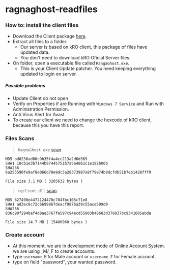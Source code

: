 # ragnaghost-readfiles

### How to: install the client files

- Download the Client package [here](http://patch.ragnaghost.com:8797/client/RagnaGhost-Client-v1_0.rar "RagnaGhost Client v1.0").
- Extract all files to a folder.
  - Our server is based on kRO client, this package of files have updated data.
  - You don't need to download kRO Oficial Server files.
- On folder, open a executable file called `RangaGhost.exe`.
  - This is your Client Update patcher. You need keeping everything updated to login on server.

##### Possible problems

- Update Client do not open
 - Verify on Properties if are Running with `Windows 7 Service` and Run with Administration Permission.
- Anti Virus Alert for Avast.
 - To create our client we need to change the hexcode of kRO client, because this you have this report.
  


### Files Scans

> `RagnaGhost.exe` [scan](https://virustotal.com/en/file/6a255590fe9af8e066d70e9dc5a28373987a8f79e74b9dcfdb51b7eb1428fff9/analysis/1494666161/)
```
MD5 bd0236ad00c9b35f4a4cc213a2d6d369
SHA1 18cb1e3b7144b97445751b7a5a4861c1e192b06b
SHA256 6a255590fe9af8e066d70e9dc5a28373987a8f79e74b9dcfdb51b7eb1428fff9 

File size 3.1 MB ( 3205632 bytes ) 
```

> `rgclient.dll` [scan](https://virustotal.com/en/file/836c90f294baf4d8ae3767fe597c94ecd55903b48683d376037bc9341605ebda/analysis/1494666482/)
```
MD5 627498e4472124470c784fbc105c71e8
SHA1 ad3ec8c72c6699867deacf9876a39c55ace509d9
SHA256 836c90f294baf4d8ae3767fe597c94ecd55903b48683d376037bc9341605ebda 

File size 14.7 MB ( 15400960 bytes )
```

### Create account

- At this moment, we are in development mode of Online Account System. we are using _M/_F to create accounts.
 - type `username_M` for Male account or `username_F` for Female account.
 - type on field "password", your wanted password.
 
